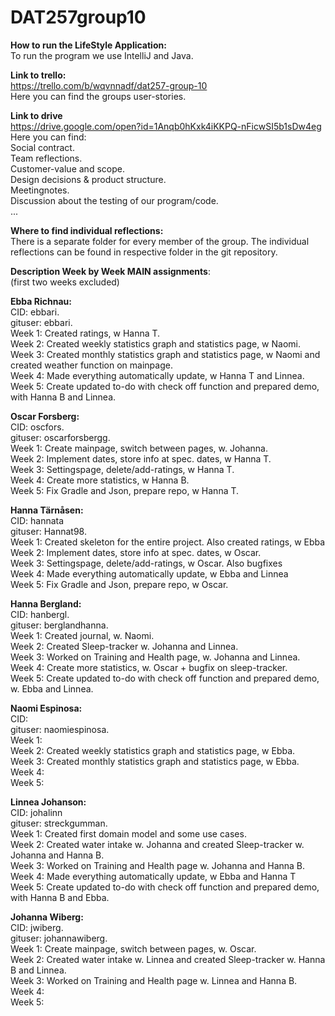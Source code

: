 # DAT257group10
  
**How to run the LifeStyle Application:**  
To run the program we use IntelliJ and Java.  
  
**Link to trello:**  
https://trello.com/b/wqvnnadf/dat257-group-10  
Here you can find the groups user-stories.  
  
**Link to drive**  
https://drive.google.com/open?id=1Anqb0hKxk4iKKPQ-nFicwSI5b1sDw4eg   
Here you can find:  
Social contract.    
Team reflections.  
Customer-value and scope.  
Design decisions & product structure.  
Meetingnotes.  
Discussion about the testing of our program/code.  
...  
  
**Where to find individual reflections:**  
There is a separate folder for every member of the group. The individual reflections can be found in respective folder in the git repository.  
  
**Description Week by Week MAIN assignments**:  
(first two weeks excluded)  
  
**Ebba Richnau:**  
CID: ebbari.  
gituser: ebbari.  
Week 1: Created ratings, w Hanna T.   
Week 2: Created weekly statistics graph and statistics page, w Naomi.  
Week 3: Created monthly statistics graph and statistics page, w Naomi and created weather function on mainpage.    
Week 4: Made everything automatically update, w Hanna T and Linnea.   
Week 5: Create updated to-do with check off function and prepared demo, with Hanna B and Linnea.  
 
   
**Oscar Forsberg:**  
CID: oscfors.  
gituser: oscarforsbergg.  
Week 1: Create mainpage, switch between pages, w. Johanna.  
Week 2: Implement dates, store info at spec. dates, w Hanna T.  
Week 3: Settingspage, delete/add-ratings, w Hanna T.  
Week 4: Create more statistics, w Hanna B.  
Week 5: Fix Gradle and Json, prepare repo, w Hanna T.  
   
**Hanna Tärnåsen:**  
CID: hannata  
gituser: Hannat98.  
Week 1: Created skeleton for the entire project. Also created ratings, w Ebba   
Week 2: Implement dates, store info at spec. dates, w Oscar.  
Week 3: Settingspage, delete/add-ratings, w Oscar. Also bugfixes   
Week 4: Made everything automatically update, w Ebba and Linnea   
Week 5: Fix Gradle and Json, prepare repo, w Oscar.  
   
**Hanna Bergland:**  
CID: hanbergl.  
gituser: berglandhanna.  
Week 1: Created journal, w. Naomi.  
Week 2: Created Sleep-tracker w. Johanna and Linnea.  
Week 3: Worked on Training and Health page, w. Johanna and Linnea.  
Week 4: Create more statistics, w. Oscar + bugfix on sleep-tracker.  
Week 5: Create updated to-do with check off function and prepared demo, w. Ebba and Linnea.  
  
**Naomi Espinosa:**  
CID:  
gituser: naomiespinosa.  
Week 1:  
Week 2: Created weekly statistics graph and statistics page, w Ebba.  
Week 3: Created monthly statistics graph and statistics page, w Ebba.  
Week 4:  
Week 5:  
  
**Linnea Johanson:**  
CID: johalinn  
gituser: streckgumman.  
Week 1: Created first domain model and some use cases.  
Week 2: Created water intake w. Johanna and created Sleep-tracker w. Johanna and Hanna B.  
Week 3: Worked on Training and Health page w. Johanna and Hanna B.  
Week 4: Made everything automatically update, w Ebba and Hanna T   
Week 5: Create updated to-do with check off function and prepared demo, with Hanna B and Ebba.     
 
  
**Johanna Wiberg:**  
CID: jwiberg.  
gituser: johannawiberg.   
Week 1: Create mainpage, switch between pages, w. Oscar.    
Week 2: Created water intake w. Linnea and created Sleep-tracker w. Hanna B and Linnea.  
Week 3: Worked on Training and Health page w. Linnea and Hanna B.  
Week 4:  
Week 5: 
  
